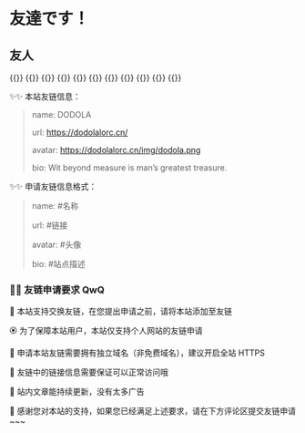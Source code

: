 # 友達です！


## 友人

{{<friend name="思想犯" url="https://topdeoo.github.io/" avatar="https://s1.hdslb.com/bfs/static/webssr/article/empty.png" bio="一个活的相对失败的 CSer" siteshot="" >}}
{{<friend name="Windlinxy" url="https://windlinxy.github.io/" avatar="https://windlinxy.github.io/images/windlinxy.jpg" bio="测试岗牛马的失败生活" siteshot="" >}}
{{<friend name="DODOLA-github.io" url="https://florae006.github.io/" avatar="https://florae006.github.io/img/dodola.png" bio="ddlの初始域名自链接" siteshot="" >}}
{{<friend name="YorkWu's Blog" url="https://wyy.ink/" avatar="https://wyy.ink/img/%E5%A4%B4%E5%83%8F.jpg" bio="ddl:一个很强的学长QwQ！！" siteshot="" >}}
{{<friend name="无双" url="https://blog.wushuang233.com/" avatar="https://blog.wushuang233.com/usr/themes/handsome/assets/img/avatar.jpg" bio="ddl:是很强的陈老师！" siteshot="" >}}
{{<friend name="Roses" url="https://rossqaq.github.io/" avatar="https://dorolove.cn/img/avatar_hu57fe4ea25b3b752b8c24bca0d657f08c_427356_300x0_resize_box_3.png" bio="NENU 唯一懂 C++ 的人" siteshot="" >}}
{{<friend name="Echo 的小窝" url="https://www.liveout.cn/" avatar="https://liveout.cn/wp-content/uploads/pic/photo/photo1.jpg" bio="漂泊于互联网中的小窝" siteshot="" >}}
{{<friend name="KAMIASUKA’s Blog" url="https://kamiasuka.top/index.html" avatar="https://foruda.gitee.com/avatar/1699007508663606881/13417927_kamiasuka_1699007508.png!avatar200" bio="Patience is key in life" siteshot="" >}}
{{<friend name="松種小窝" url="https://pineseed.cn/" avatar="https://pineseed.cn/wp-content/uploads/2024/08/picture.jpg" bio="花开又花落，时节暗中迁" siteshot="" >}}
{{<friend name="幻雪的博客" url="https://huanxueblog.top/" avatar="https://s1.hdslb.com/bfs/static/webssr/article/empty.png" bio="腐烂于花海，致死于所爱" siteshot="" >}}
{{<friend name="UTTN" url="https://www.galgalgal.icu/" avatar="https://s1.hdslb.com/bfs/static/webssr/article/empty.png" bio="我要当长毛文艺b" siteshot="" >}}


✨️✨️ 本站友链信息：

> name: DODOLA
>
> url: https://dodolalorc.cn/
>
> avatar: https://dodolalorc.cn/img/dodola.png
>
> bio: Wit beyond measure is man’s greatest treasure.

✨️✨️ 申请友链信息格式：

> name: #名称
>
> url: #链接
>
> avatar: #头像
>
> bio: #站点描述

### 🎇🎇 友链申请要求 QwQ

🎉 本站支持交换友链，在您提出申请之前，请将本站添加至友链

🏵️ 为了保障本站用户，本站仅支持个人网站的友链申请

🍧 申请本站友链需要拥有独立域名（非免费域名），建议开启全站 HTTPS

💐 友链中的链接信息需要保证可以正常访问哦

🍖 站内文章能持续更新，没有太多广告

🎴 感谢您对本站的支持，如果您已经满足上述要求，请在下方评论区提交友链申请~~~

